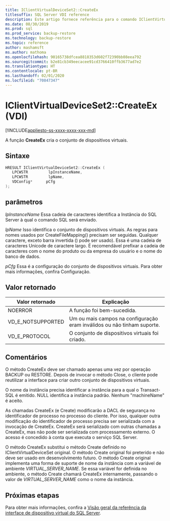 ```yaml
---
title: IClientVirtualDeviceSet2::CreateEx
titlesuffix: SQL Server VDI reference
description: Este artigo fornece referência para o comando IClientVirtualDeviceSet2::CreateEx.
ms.date: 08/30/2019
ms.prod: sql
ms.prod_service: backup-restore
ms.technology: backup-restore
ms.topic: reference
author: mashamsft
ms.author: mathoma
ms.openlocfilehash: 90165738dfcea8818353d602f72390bb08eea792
ms.sourcegitcommit: b2e81cb349eecacee91cd3766410ffb3677ad7e2
ms.translationtype: HT
ms.contentlocale: pt-BR
ms.lasthandoff: 02/01/2020
ms.locfileid: "70847347"
---
```

# <a name="iclientvirtualdeviceset2createex-vdi"></a>IClientVirtualDeviceSet2::CreateEx (VDI)

[!INCLUDE[appliesto-ss-xxxx-xxxx-xxx-md](../../../includes/appliesto-ss-xxxx-xxxx-xxx-md.md)]

A função **CreateEx** cria o conjunto de dispositivos virtuais.

## <a name="syntax"></a>Sintaxe

```c
HRESULT IClientVirtualDeviceSet2::CreateEx (
   LPCWSTR         lpInstanceName,
   LPCWSTR         lpName,
   VDConfig*      pCfg
);
```

## <a name="parameters"></a>parâmetros

*lpInstanceName* Essa cadeia de caracteres identifica a Instância do SQL Server à qual o comando SQL será enviado.

*lpName* Isso identifica o conjunto de dispositivos virtuais. As regras para nomes usados por CreateFileMapping() precisam ser seguidas. Qualquer caractere, exceto barra invertida (\) pode ser usado). Essa é uma cadeia de caracteres Unicode de caractere largo. É recomendável prefixar a cadeia de caracteres com o nome do produto ou da empresa do usuário e o nome do banco de dados.

*pCfg* Essa é a configuração do conjunto de dispositivos virtuais. Para obter mais informações, confira Configuração.

## <a name="return-value"></a>Valor retornado

|Valor retornado | Explicação |
|---|---|
| NOERROR | A função foi bem-sucedida. |
| VD_E_NOTSUPPORTED | Um ou mais campos na configuração eram inválidos ou não tinham suporte. |
| VD_E_PROTOCOL | O conjunto de dispositivos virtuais foi criado. |

## <a name="remarks"></a>Comentários

O método CreateEx deve ser chamado apenas uma vez por operação BACKUP ou RESTORE. Depois de invocar o método Close, o cliente pode reutilizar a interface para criar outro conjunto de dispositivos virtuais.

O nome da instância precisa identificar a instância para a qual o Transact-SQL é emitido. NULL identifica a instância padrão. Nenhum "machineName\" é aceito.

As chamadas CreateEx (e Create) modificarão a DACL de segurança no identificador de processo no processo do cliente. Por isso, qualquer outra modificação do identificador de processo precisa ser serializada com a invocação de CreateEx. CreateEx será serializado com outras chamadas a CreateEx, mas não pode ser serializada com processamento externo. O acesso é concedido à conta que executa o serviço SQL Server.

O método CreateEx substitui o método Create definido no IClientVirtualDeviceSet original. O método Create original foi preterido e não deve ser usado em desenvolvimento futuro. O método Create original implementa uma forma de suporte de nome da instância com a variável de ambiente _VIRTUAL_SERVER_NAME_. Se essa variável for definida no ambiente, o método Create chamará CreateEx internamente, passando o valor de _VIRTUAL_SERVER_NAME_ como o nome da instância.

## <a name="next-steps"></a>Próximas etapas

Para obter mais informações, confira a [Visão geral da referência da interface de dispositivo virtual do SQL Server](reference-virtual-device-interface.md).